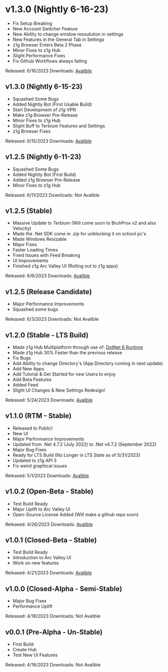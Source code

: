 # v1.3.0 (Nightly 6-16-23)

- Fix Setup Breaking
- New Account Switcher Feature
- New Ability to change window resoulution in settings
- New Features in the General Tab in Settings
- z1g Browser Enters Beta 2 Phase
- Minor Fixes to z1g Hub
- Slight Performance Fixes
- Fix Github Workflows always failing

Released: 6/16/2023
Downloads: [Avalible](https://github.com/z1g-project/z1g-Project-Hub/releases/tag/z1g-hub-nightly-06-16-2023)

## v1.3.0 (Nightly 6-15-23)

- Squashed Some Bugs
- Added Nightly Bot (First Usable Build)
- Start Development of z1g VPN
- Make z1g Browser Pre-Release
- Minor Fixes to z1g Hub
- Slight Buff to Terbium Features and Settings
- z1g Browser Fixes

Released: 6/15/2023
Downloads: [Avalible](https://github.com/z1g-project/z1g-Project-Hub/releases/tag/z1g-hub-nightly-06-15-2023)

## v1.2.5 (Nightly 6-11-23)

- Squashed Some Bugs
- Added Nightly Bot (First Build)
- Added z1g Browser Pre-Release
- Minor Fixes to z1g Hub

Released: 6/11/2023
Downloads: Not Avalible

## v1.2.5 (Stable)

- Massive Update to Terbium (Will come soon to BruhProx v2 and also Velocity)
- Made the .Net SDK come in .zip for unblocking it on school pc's
- Made Windows Resizable
- Major Fixes
- Faster Loading Times
- Fixed Issues with Feed Breaking
- UI Improvements
- Finished z1g Arc Valley UI (Rolling out to z1g apps)

Released: 6/6/2023
Downloads: [Avalible](https://github.com/z1g-project/z1g-Project-Hub/releases/tag/1.2.5)

## v1.2.5 (Release Candidate)

- Major Performance Improvements
- Squashed some bugs

Released: 6/3/2023
Downloads: Not Avalible

## v1.2.0 (Stable - LTS Build)

- Made z1g Hub Multiplatform through use of: [DotNet 6 Runtime](https://dotnet.microsoft.com/en-us/download/dotnet/6.0)
- Made z1g Hub 30% Faster than the previous release
- Fix Bugs
- Add Ability to change Directory's (App Directory coming in next update)
- Add New Apps
- Add Tutorial & Get Started for new Users to enjoy
- Add Beta Features
- Added Feed
- Slight UI Changes & New Settings Redesign!

Released: 5/24/2023
Downloads: [Avalible](https://github.com/z1g-project/z1g-Project-Hub/releases/tag/1.2.0)

## v1.1.0 (RTM - Stable)

- Released to Public!
- New UI
- Major Performance Improvements
- Updated from .Net 4.7.2 (July 2022) to .Net v4.7.2 (September 2022)
- Major Bug Fixes
- Ready for LTS Build (No Longer in LTS State as of 5/31/2023)
- Updated to z1g API 3
- Fix weird graphical issues

Released: 5/1/2023
Downloads: [Avalible](https://cdn.z1g-project.repl.co/z1g-hub/archives/1.1.0/update.exe)

## v1.0.2 (Open-Beta - Stable)

- Test Build Ready
- Major Uplift to Arc Valley UI
- Open-Source License Added (Will make a github repo soon)

Released: 4/26/2023
Downloads: [Avalible](https://cdn.z1g-project.repl.co/z1g-hub/archives/1.0.2/update.exe)

## v1.0.1 (Closed-Beta - Stable)

- Test Build Ready
- Introduction to Arc Valley UI
- Work on new features

Released: 4/21/2023
Downloads: [Avalible](https://cdn.z1g-project.repl.co/z1g-hub/archives/1.0.2/update.exe)

## v1.0.0 (Closed-Alpha - Semi-Stable)

- Major Bug Fixes
- Performance Uplift

Released: 4/18/2023
Downloads: Not Avalible

## v0.0.1 (Pre-Alpha - Un-Stable)

- First Build
- Create Hub
- Test New UI Features

Released: 4/16/2023
Downloads: Not Avalible
